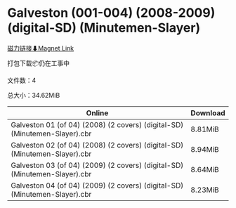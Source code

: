 # Galveston (001-004) (2008-2009) (digital-SD) (Minutemen-Slayer)

[磁力链接⬇Magnet Link](magnet:?xt=urn:btih:5a5d211f2ce4a48f8d958a82a3da0257835fb56e&dn=Galveston%20%28001-004%29%20%282008-2009%29%20%28digital-SD%29%20%28Minutemen-Slayer%29)

打包下载📦仍在工事中

文件数：4

总大小：34.62MiB

Online | Download
--- | ---
Galveston 01 (of 04) (2008) (2 covers) (digital-SD) (Minutemen-Slayer).cbr | 8.81MiB
Galveston 02 (of 04) (2008) (2 covers) (digital-SD) (Minutemen-Slayer).cbr | 8.94MiB
Galveston 03 (of 04) (2009) (2 covers) (digital-SD) (Minutemen-Slayer).cbr | 8.64MiB
Galveston 04 (of 04) (2009) (2 covers) (digital-SD) (Minutemen-Slayer).cbr | 8.23MiB